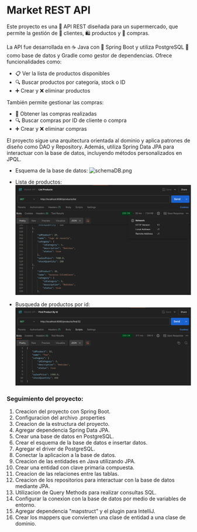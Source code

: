 # Market REST API

Este proyecto es una 🛒 API REST diseñada para un supermercado,
que permite la gestión de 👥 clientes, 🛍️ productos y 🛒 compras.

La API fue desarrollada en ☕ Java con 🌿 Spring Boot y utiliza 
PostgreSQL 🐘 como base de datos y Gradle como gestor de 
dependencias. Ofrece funcionalidades como:

- 📋 Ver la lista de productos disponibles
- 🔍 Buscar productos por categoría, stock o ID
- ➕ Crear y ❌ eliminar productos

También permite gestionar las compras:

- 🛒 Obtener las compras realizadas
- 🔍 Buscar compras por ID de cliente o compra
- ➕ Crear y ❌ eliminar compras

El proyecto sigue una arquitectura orientada al dominio y
aplica patrones de diseño como DAO y Repository. Además, 
utiliza Spring Data JPA para interactuar con la base de datos,
incluyendo métodos personalizados en JPQL.

- Esquema de la base de datos:
![schemaDB.png](images/schemaDB.png)

- Lista de productos:
![listProducts.png](images/listProducts.png)

- Busqueda de productos por id:
![findProductById.png](images/findProductById.png)

### Seguimiento del proyecto:
1. Creacion del proyecto con Spring Boot.
2. Configuracion del archivo .properties
3. Creacion de la estructura del proyecto.
4. Agregar dependencia Spring Data JPA.
5. Crear una base de datos en PostgreSQL.
6. Crear el esquema de la base de datos e insertar datos.
7. Agregar el driver de PostgreSQL.
8. Conectar la aplicacion a la base de datos.
9. Creacion de las entidades en Java utilizando JPA.
10. Crear una entidad con clave primaria compuesta.
11. Creacion de las relaciones entre las tablas.
12. Creacion de los repositorios para interactuar con la base de datos
    mediante JPA.
13. Utilizacion de Query Methods para realizar consultas SQL.
14. Configurar la conexion con la base de datos por medio de variables de entorno.
15. Agregar dependencia "mapstruct" y el plugin para IntelliJ.
16. Crear los mappers que convierten una clase de entidad a una clase de dominio.